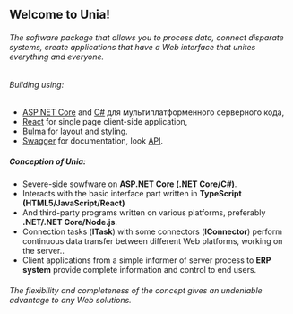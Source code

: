 ## Welcome to Unia!
###### The software package that allows you to process data, connect disparate systems, create applications that have a Web interface that unites everything and everyone.

###### Building using:
* [ASP.NET Core](https://get.asp.net/) and [C#](https://msdn.microsoft.com/en-us/library/67ef8sbd.aspx) для мультиплатформенного серверного кода,
* [React](https://facebook.github.io/react/) for single page client-side application,
* [Bulma](https://bulma.io/) for layout and styling.
* [Swagger](https://swagger.io/) for documentation, look [API](/swagger/index.html).

##### Conception of Unia:
* Severe-side sowfware on **ASP.NET Core (.NET Core/C#)**.
* Interacts with the basic interface part written in **TypeScript (HTML5/JavaScript/React)**
* And third-party programs written on various platforms, preferably **.NET/.NET Core/Node.js**.
* Connection tasks (**ITask**) with some connectors (**IConnector**) perform continuous data transfer between different Web platforms, working on the server..
* Client applications from a simple informer of server process to **ERP system** provide complete information and control to end users.

###### The flexibility and completeness of the concept gives an undeniable advantage to any *Web* solutions.